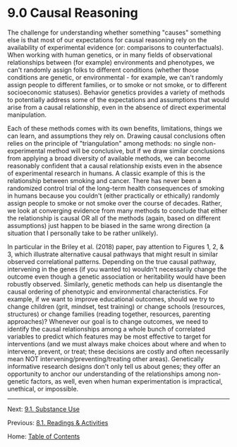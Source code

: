 # 9.0 Causal Reasoning

The challenge for understanding whether something "causes" something else is that most of our expectations for causal reasoning rely on the availability of experimental evidence (or: comparisons to counterfactuals). When working with human genetics, or in many fields of observational relationships between (for example) environments and phenotypes, we can't randomly assign folks to different conditions (whether those conditions are genetic, or environmental - for example, we can't randomly assign people to different families, or to smoke or not smoke, or to different socioeconomic statuses). Behavior genetics provides a variety of methods to potentially address some of the expectations and assumptions that would arise from a causal relationship, even in the absence of direct experimental manipulation.

Each of these methods comes with its own benefits, limitations, things we can learn, and assumptions they rely on. Drawing causal conclusions often relies on the principle of "triangulation" among methods: no single non-experimental method will be conclusive, but if we draw similar conclusions from applying a broad diversity of available methods, we can become reasonably confident that a causal relationship exists even in the absence of experimental research in humans. A classic example of this is the relationship between smoking and cancer. There has never been a randomized control trial of the long-term health consequences of smoking in humans because you couldn't (either practically or ethically) randomly assign people to smoke or not smoke over the course of decades. Rather, we look at converging evidence from many methods to conclude that either the relationship is causal OR all of the methods (again, based on different assumptions) just happen to be biased in the same wrong direction (a situation that I personally take to be rather unlikely).

In particular in the Briley et al. (2018) paper, pay attention to Figures 1, 2, & 3, which illustrate alternative causal pathways that might result in similar observed correlational patterns. Depending on the true causal pathway, intervening in the genes (if you wanted to) wouldn't necessarily change the outcome even though a genetic association or heritability would have been robustly observed. Similarly, genetic methods can help us disentangle the causal ordering of phenotypic and environmental characteristics. For example, if we want to improve educational outcomes, should we try to change children (grit, mindset, test training) or change schools (resources, structures) or change families (reading together, resources, parenting approaches)? Whenever our goal is to change outcomes, we need to identify the causal relationships among a whole bunch of correlated variables to predict which features may be most effective to target for interventions (and we must always make choices about where and when to intervene, prevent, or treat; these decisions are costly and often necessarily mean NOT intervening/preventing/treating other areas). Genetically informative research designs don't only tell us about genes; they offer an opportunity to anchor our understanding of the relationships among non-genetic factors, as well, even when human experimentation is impractical, unethical, or impossible.

--------

Next: [9.1. Substance Use](9.1_substance_use.md)

Previous: [8.1. Readings & Activities](../ch08/8.1_readings_and_activities.md)

Home: [Table of Contents](../index.md)
